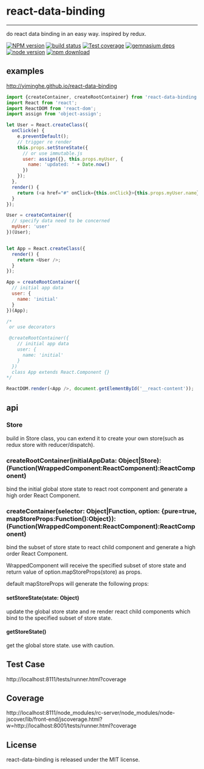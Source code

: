 # react-data-binding
---

do react data binding in an easy way. inspired by redux.


[![NPM version][npm-image]][npm-url]
[![build status][travis-image]][travis-url]
[![Test coverage][coveralls-image]][coveralls-url]
[![gemnasium deps][gemnasium-image]][gemnasium-url]
[![node version][node-image]][node-url]
[![npm download][download-image]][download-url]

[npm-image]: http://img.shields.io/npm/v/react-data-binding.svg?style=flat-square
[npm-url]: http://npmjs.org/package/react-data-binding
[travis-image]: https://img.shields.io/travis/yiminghe/react-data-binding.svg?style=flat-square
[travis-url]: https://travis-ci.org/yiminghe/react-data-binding
[coveralls-image]: https://img.shields.io/coveralls/yiminghe/react-data-binding.svg?style=flat-square
[coveralls-url]: https://coveralls.io/r/yiminghe/react-data-binding?branch=master
[gemnasium-image]: http://img.shields.io/gemnasium/yiminghe/react-data-binding.svg?style=flat-square
[gemnasium-url]: https://gemnasium.com/yiminghe/react-data-binding
[node-image]: https://img.shields.io/badge/node.js-%3E=_0.10-green.svg?style=flat-square
[node-url]: http://nodejs.org/download/
[download-image]: https://img.shields.io/npm/dm/react-data-binding.svg?style=flat-square
[download-url]: https://npmjs.org/package/react-data-binding

## examples

http://yiminghe.github.io/react-data-binding

```js
import {createContainer, createRootContainer} from 'react-data-binding';
import React from 'react';
import ReactDOM from 'react-dom';
import assign from 'object-assign';

let User = React.createClass({
  onClick(e) {
    e.preventDefault();
    // trigger re render
    this.props.setStoreState({
      // or use immutable.js
      user: assign({}, this.props.myUser, {
        name: 'updated: ' + Date.now()
      })
    });
  },
  render() {
    return (<a href="#" onClick={this.onClick}>{this.props.myUser.name}</a>);
  }
});

User = createContainer({
  // specify data need to be concerned
  myUser: 'user'
})(User);


let App = React.createClass({
  render() {
    return <User />;
  }
});

App = createRootContainer({
  // initial app data
  user: {
    name: 'initial'
  }
})(App);

/*
 or use decorators

 @createRootContainer({
    // initial app data
    user: {
      name: 'initial'
    }
  })
  class App extends React.Component {}
*/

ReactDOM.render(<App />, document.getElementById('__react-content'));
```

## api

### Store

build in Store class, you can extend it to create your own store(such as redux store with reducer/dispatch).

### createRootContainer(initialAppData: Object|Store): (Function(WrappedComponent:ReactComponent):ReactComponent)

bind the initial global store state to react root component and generate a high order React Component.

### createContainer(selector: Object|Function, option: {pure=true, mapStoreProps:Function():Object}): (Function(WrappedComponent:ReactComponent):ReactComponent)

bind the subset of store state to react child component and generate a high order React Component.

WrappedComponent will receive the specified subset of store state and return value of option.mapStoreProps(store) as props.

default mapStoreProps will generate the following props:

#### setStoreState(state: Object)

update the global store state and re render react child components which bind to the specified subset of store state.

#### getStoreState()

get the global store state. use with caution.

## Test Case

http://localhost:8111/tests/runner.html?coverage

## Coverage

http://localhost:8111/node_modules/rc-server/node_modules/node-jscover/lib/front-end/jscoverage.html?w=http://localhost:8001/tests/runner.html?coverage

## License

react-data-binding is released under the MIT license.